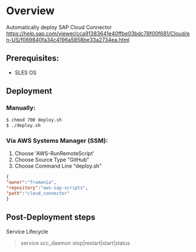 # Overview

Automatically deploy SAP Cloud Connector
https://help.sap.com/viewer/cca91383641e40ffbe03bdc78f00f681/Cloud/en-US/f069840fa34c4196a5858be33a2734ea.html

## Prerequisites:

- SLES OS

## Deployment

### Manually:

```bash
$ chmod 700 deploy.sh
$ ./deploy.sh
```

### Via AWS Systems Manager (SSM):

1) Choose 'AWS-RunRemoteScript'
2) Choose Source Type "GitHub"
3) Choose Command Line "deploy.sh"

```json
{
"owner":"frumania",
"repository":"aws-sap-scripts",
"path":"cloud_connector"
}
```

## Post-Deployment steps

Service Lifecycle
> service scc_daemon stop|restart|start|status